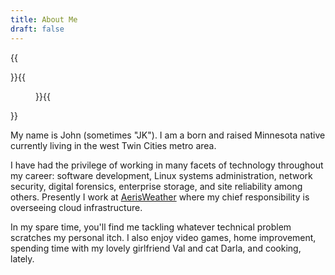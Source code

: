 ```yaml
---
title: About Me
draft: false
---
```


{{<div class="personal-photo-crop">}}{{<figure src="img/personalphoto.jpg">}}{{</div>}}

My name is John (sometimes "JK"). I am a born and raised Minnesota native currently
living in the west Twin Cities metro area.

I have had the privilege of working in many facets of technology throughout my
career: software development, Linux systems administration, network security,
digital forensics, enterprise storage, and site reliability among others.
Presently I work at [AerisWeather][1] where my chief responsibility is
overseeing cloud infrastructure.

In my spare time, you'll find me tackling whatever technical problem scratches
my personal itch. I also enjoy video games, home improvement, spending time
with my lovely girlfriend Val and cat Darla, and cooking, lately.

[1]: https://www.aerisweather.com
